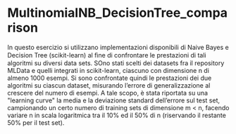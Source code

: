# MultinomialNB_DecisionTree_comparison

In questo esercizio si utilizzano implementazioni disponibili di Naive Bayes e Decision Tree
(scikit-learn) al ﬁne di confrontare le prestazioni di tali algoritmi su diversi data sets.
SOno stati scelti dei datasets fra il repository MLData e quelli integrati in scikit-learn,
ciascuno con dimensione n di almeno 1000 esempi. Si sono confrontate quindi le prestazioni dei
due algoritmi su ciascun dataset, misurando l’errore di generalizzazione al crescere del numero
di esempi. A tale scopo, è stata riportata su una "learning curve" la media e la deviazione standard
dell’errore sul test set, campionando un certo numero di training sets di dimensione m < n, facendo
variare n in scala logaritmica tra il 10% ed il 50% di n (riservando il restante 50% per il test set).
